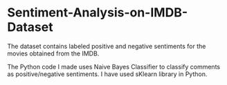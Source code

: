 # Sentiment-Analysis-on-IMDB-Dataset

The dataset contains labeled positive and negative sentiments for the movies obtained from the IMDB. 

The Python code I made uses Naive Bayes Classifier to classify comments as positive/negative sentiments. I have used sKlearn library in Python.
